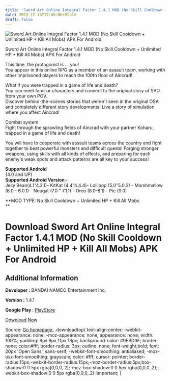 ```yaml
---
title: 'Sword Art Online Integral Factor 1.4.1 MOD (No Skill Cooldown + Unlimited HP + Kill All Mobs) APK For Android'
date: 2019-12-16T12:00:00+01:00
draft: false
---
```


![Sword Art Online Integral Factor 1.4.1 MOD (No Skill Cooldown + Unlimited HP + Kill All Mobs) APK For Android](https://i0.wp.com/apkhome.net/wp-content/uploads/2019/12/Sword-Art-Online-Integral-Factor-1.4.1-MOD-No-Skill-Cooldown-Unlimited-HP-Kill-All-Mobs.png "Sword Art Online Integral Factor 1.4.1 MOD (No Skill Cooldown + Unlimited HP + Kill All Mobs) APK For Android")

  

Sword Art Online Integral Factor 1.4.1 MOD (No Skill Cooldown + Unlimited HP + Kill All Mobs) APK For Android

This time, the protagonist is ... you!  
You appear in this online RPG as a member of an assault team, working with other imprisoned players to reach the 100th floor of Aincrad!

What if you were trapped in a game of life and death?  
You can meet familiar characters and connect to the original story of SAO from your own POV.  
Discover behind-the-scenes stories that weren't seen in the original OSA and completely different story developments! Live a story of simulation where you affect Aincrad!

Combat system  
Fight through the sprawling fields of Aincrad with your partner Koharu, trapped in a game of life and death!

You will have to cooperate with assault teams across the country and fight together to beat powerful monsters and difficult quests! Forging stronger weapons, using skills with all kinds of effects, and preparing for each enemy's weak spots and attack patterns are all key to your success!

**Supported Android**  
{4.0 and UP}  
**Supported Android Version**:-  
Jelly Bean(4.1"4.3.1)- KitKat (4.4"4.4.4)- Lollipop (5.0"5.0.2) - Marshmallow (6.0 - 6.0.1) - Nougat (7.0 " 7.1.1) - Oreo (8.0-8.1) - Pie (9.0)

**MOD TYPE: No Skill Cooldown + Unlimited HP + Kill All Mobs  
**

Download Sword Art Online Integral Factor 1.4.1 MOD (No Skill Cooldown + Unlimited HP + Kill All Mobs) APK For Android
======================================================================================================================

Additional Information
----------------------

**Developer :** BANDAI NAMCO Entertainment Inc.

**Version :** 1.4.1

**Google Play :** [PlayStore](https://play.google.com/store/apps/details?id=com.bandainamcoent.saoifww)

  

[Download Now](https://store4app.co/post/sword-art-online-integral-factor-1-4-1-mod-no-skill-cooldown-unlimited-hp-kill-all-mobs-apk-for-android_1576492321)

  
Source: [Go homepage.](https://store4app.co/post/sword-art-online-integral-factor-1-4-1-mod-no-skill-cooldown-unlimited-hp-kill-all-mobs-apk-for-android_1576492321) .downloadtop{ text-align:center; -webkit-appearance: none; -moz-appearance: none; appearance: none; width: 100%; padding: 9px 9px 11px 13px; background-color: #0EBD3F; border: none; color:#fff; border-radius: 3px; outline: none; font-weight;bold; font: 20px 'Open Sans', sans-serif; -webkit-font-smoothing: antialiased; -moz-osx-font-smoothing: grayscale; color: #fff; cursor: pointer; border-radius:15px;-webkit-border-radius:15px;-moz-border-radius:5px;box-shadow:0 0 5px rgba(0,0,0,.2);-moz-box-shadow:0 0 5px rgba(0,0,0,.2);-webkit-box-shadow:0 0 5px rgba(0,0,0,.2) !important; }